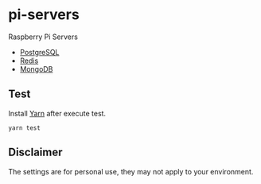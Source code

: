 # pi-servers
Raspberry Pi Servers

* [PostgreSQL](postgresql.md)
* [Redis](redis.md)
* [MongoDB](mongodb.md)

## Test

Install [Yarn](https://yarnpkg.com/lang/en/docs/install/#mac-stable) after execute test.

```
yarn test
```

## Disclaimer

The settings are for personal use, they may not apply to your environment.
